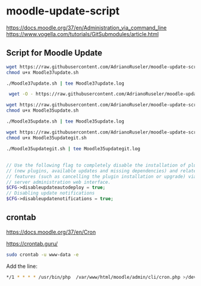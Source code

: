 # moodle-update-script
https://docs.moodle.org/37/en/Administration_via_command_line
https://www.vogella.com/tutorials/GitSubmodules/article.html


## Script for Moodle Update
```bash
wget https://raw.githubusercontent.com/AdrianoRuseler/moodle-update-script/master/Moodle37update.sh -O Moodle37update.sh
chmod u+x Moodle37update.sh

./Moodle37update.sh | tee Moodle37update.log
```
```bash
 wget -O - https://raw.githubusercontent.com/AdrianoRuseler/moodle-update-script/master/Moodle37update.sh | sudo bash
 ```
 
 ```bash
wget https://raw.githubusercontent.com/AdrianoRuseler/moodle-update-script/master/Moodle35update.sh -O Moodle35update.sh
chmod u+x Moodle35update.sh

./Moodle35update.sh | tee Moodle35update.log
```
 
  ```bash
wget https://raw.githubusercontent.com/AdrianoRuseler/moodle-update-script/master/Moodle35updategit.sh -O Moodle35updategit.sh
chmod u+x Moodle35updategit.sh

./Moodle35updategit.sh | tee Moodle35updategit.log
```
 
## 
```php
// Use the following flag to completely disable the installation of plugins
// (new plugins, available updates and missing dependencies) and related
// features (such as cancelling the plugin installation or upgrade) via the
// server administration web interface.
$CFG->disableupdateautodeploy = true;
// Disabling update notifications
$CFG->disableupdatenotifications = true;
```
## crontab
https://docs.moodle.org/37/en/Cron

https://crontab.guru/
```bash
sudo crontab -u www-data -e
```
Add the line:
```bash
*/1 * * * * /usr/bin/php  /var/www/html/moodle/admin/cli/cron.php >/dev/null
```
